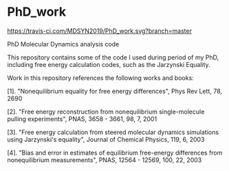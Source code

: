 # PhD_work

https://travis-ci.com/MDSYN2019/PhD_work.svg?branch=master

PhD Molecular Dynamics analysis code 

This repository contains some of the code I used during period of my PhD, including free energy calculation codes, such as the Jarzynski Equality.

Work in this repository references the following works and books:

[1]. "Nonequilibrium equality for free energy differences", Phys Rev Lett, 78, 2690 
   
[2]. "Free energy reconstruction from nonequilibrium single-molecule pulling experiments", PNAS, 3658 - 3661, 98, 7, 2001

[3]. "Free energy calculation from steered molecular dynamics simulations using Jarzynski's equality", Journal of Chemical Physics, 119, 6, 2003
 
[4]. "Bias and error in estimates of equilibrium free-energy differences from nonequilibrium measurements", PNAS, 12564 - 12569, 100, 22, 2003 


